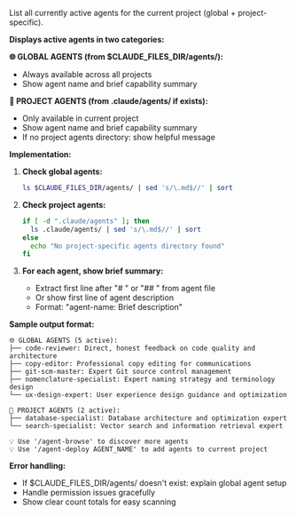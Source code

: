 List all currently active agents for the current project (global + project-specific).

**Displays active agents in two categories:**

**🌐 GLOBAL AGENTS (from $CLAUDE_FILES_DIR/agents/):**
- Always available across all projects
- Show agent name and brief capability summary

**📁 PROJECT AGENTS (from .claude/agents/ if exists):**  
- Only available in current project
- Show agent name and brief capability summary
- If no project agents directory: show helpful message

**Implementation:**
1. **Check global agents:**
   ```bash
   ls $CLAUDE_FILES_DIR/agents/ | sed 's/\.md$//' | sort
   ```

2. **Check project agents:**
   ```bash
   if [ -d ".claude/agents" ]; then
     ls .claude/agents/ | sed 's/\.md$//' | sort
   else
     echo "No project-specific agents directory found"
   fi
   ```

3. **For each agent, show brief summary:**
   - Extract first line after "# " or "## " from agent file
   - Or show first line of agent description
   - Format: "agent-name: Brief description"

**Sample output format:**
```
🌐 GLOBAL AGENTS (5 active):
├── code-reviewer: Direct, honest feedback on code quality and architecture
├── copy-editor: Professional copy editing for communications
├── git-scm-master: Expert Git source control management
├── nomenclature-specialist: Expert naming strategy and terminology design  
└── ux-design-expert: User experience design guidance and optimization

📁 PROJECT AGENTS (2 active):
├── database-specialist: Database architecture and optimization expert
└── search-specialist: Vector search and information retrieval expert

💡 Use '/agent-browse' to discover more agents
💡 Use '/agent-deploy AGENT_NAME' to add agents to current project
```

**Error handling:**
- If $CLAUDE_FILES_DIR/agents/ doesn't exist: explain global agent setup
- Handle permission issues gracefully
- Show clear count totals for easy scanning